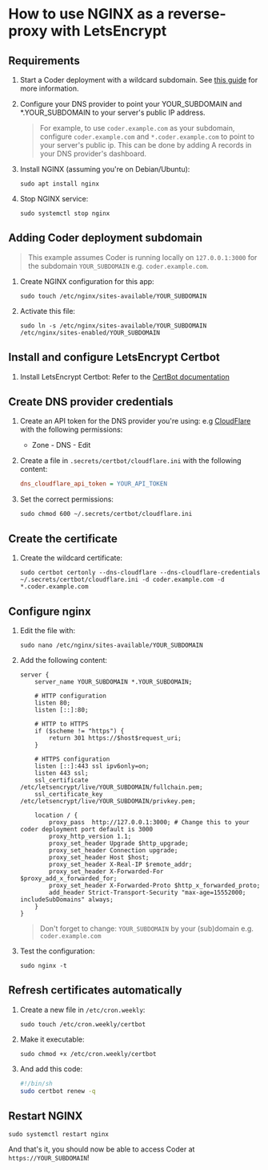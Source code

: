 # How to use NGINX as a reverse-proxy with LetsEncrypt

## Requirements

1. Start a Coder deployment with a wildcard subdomain. See [this guide](https://coder.com/docs/v2/latest/admin/configure#wildcard-access-url) for more information.

2. Configure your DNS provider to point your YOUR_SUBDOMAIN and \*.YOUR_SUBDOMAIN to your server's public IP address.

   > For example, to use `coder.example.com` as your subdomain, configure `coder.example.com` and `*.coder.example.com` to point to your server's public ip. This can be done by adding A records in your DNS provider's dashboard.

3. Install NGINX (assuming you're on Debian/Ubuntu):

   ```console
   sudo apt install nginx
   ```

4. Stop NGINX service:

   ```console
   sudo systemctl stop nginx
   ```

## Adding Coder deployment subdomain

> This example assumes Coder is running locally on `127.0.0.1:3000` for the subdomain `YOUR_SUBDOMAIN` e.g. `coder.example.com`.

1. Create NGINX configuration for this app:

   ```console
   sudo touch /etc/nginx/sites-available/YOUR_SUBDOMAIN
   ```

2. Activate this file:

   ```console
   sudo ln -s /etc/nginx/sites-available/YOUR_SUBDOMAIN /etc/nginx/sites-enabled/YOUR_SUBDOMAIN
   ```

## Install and configure LetsEncrypt Certbot

1. Install LetsEncrypt Certbot: Refer to the [CertBot documentation](https://certbot.eff.org/instructions?ws=other&os=pip&tab=wildcard)

## Create DNS provider credentials

1. Create an API token for the DNS provider you're using: e.g [CloudFlare](https://dash.cloudflare.com/profile/api-tokens) with the following permissions:

   - Zone - DNS - Edit

2. Create a file in `.secrets/certbot/cloudflare.ini` with the following content:

   ```ini
   dns_cloudflare_api_token = YOUR_API_TOKEN
   ```

3. Set the correct permissions:

   ```console
   sudo chmod 600 ~/.secrets/certbot/cloudflare.ini
   ```

## Create the certificate

1. Create the wildcard certificate:

   ```console
   sudo certbot certonly --dns-cloudflare --dns-cloudflare-credentials ~/.secrets/certbot/cloudflare.ini -d coder.example.com -d *.coder.example.com
   ```

## Configure nginx

1. Edit the file with:

   ```console
   sudo nano /etc/nginx/sites-available/YOUR_SUBDOMAIN
   ```

2. Add the following content:

   ```nginx
   server {
       server_name YOUR_SUBDOMAIN *.YOUR_SUBDOMAIN;

       # HTTP configuration
       listen 80;
       listen [::]:80;

       # HTTP to HTTPS
       if ($scheme != "https") {
           return 301 https://$host$request_uri;
       }

       # HTTPS configuration
       listen [::]:443 ssl ipv6only=on;
       listen 443 ssl;
       ssl_certificate /etc/letsencrypt/live/YOUR_SUBDOMAIN/fullchain.pem;
       ssl_certificate_key /etc/letsencrypt/live/YOUR_SUBDOMAIN/privkey.pem;

       location / {
           proxy_pass  http://127.0.0.1:3000; # Change this to your coder deployment port default is 3000
           proxy_http_version 1.1;
           proxy_set_header Upgrade $http_upgrade;
           proxy_set_header Connection upgrade;
           proxy_set_header Host $host;
           proxy_set_header X-Real-IP $remote_addr;
           proxy_set_header X-Forwarded-For $proxy_add_x_forwarded_for;
           proxy_set_header X-Forwarded-Proto $http_x_forwarded_proto;
           add_header Strict-Transport-Security "max-age=15552000; includeSubDomains" always;
       }
   }
   ```

   > Don't forget to change:
   > `YOUR_SUBDOMAIN` by your (sub)domain e.g. `coder.example.com`

3. Test the configuration:

   ```console
   sudo nginx -t
   ```

## Refresh certificates automatically

1. Create a new file in `/etc/cron.weekly`:

   ```console
   sudo touch /etc/cron.weekly/certbot
   ```

2. Make it executable:

   ```console
   sudo chmod +x /etc/cron.weekly/certbot
   ```

3. And add this code:

   ```sh
   #!/bin/sh
   sudo certbot renew -q
   ```

## Restart NGINX

```console
sudo systemctl restart nginx
```

And that's it, you should now be able to access Coder at `https://YOUR_SUBDOMAIN`!
